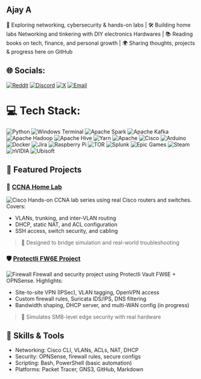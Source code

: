 ## Ajay A 
🧠 Exploring networking, cybersecurity & hands-on labs
| 🛠️ Building home labs Networking and tinkering with DIY electronics Hardwares
| 📚 Reading books on tech, finance, and personal growth
| 🌍 Sharing thoughts, projects & progress here on GitHub

## 🌐 Socials:
[![Reddit](https://img.shields.io/badge/Reddit-%23FF4500.svg?logo=reddit&logoColor=white)](https://www.reddit.com/user/Aj_Networks/) [![Discord](https://img.shields.io/badge/Discord-%237289DA.svg?logo=discord&logoColor=white)](https://discord.gg/Ztf4mShpmH) [![X](https://img.shields.io/badge/X-black.svg?logo=X&logoColor=white)](https://x.com/AjayAngde) [![Email](https://img.shields.io/badge/Email-D14836?logo=gmail&logoColor=white)](mailto:ajnetworksec@gmail.com)

# 💻 Tech Stack:
![Python](https://img.shields.io/badge/python-3670A0?style=for-the-badge&logo=python&logoColor=ffdd54) ![Windows Terminal](https://img.shields.io/badge/Windows%20Terminal-%234D4D4D.svg?style=for-the-badge&logo=windows-terminal&logoColor=white) ![Apache Spark](https://img.shields.io/badge/Apache%20Spark-FDEE21?style=for-the-badge&logo=apachespark&logoColor=black) ![Apache Kafka](https://img.shields.io/badge/Apache%20Kafka-000?style=for-the-badge&logo=apachekafka) ![Apache Hadoop](https://img.shields.io/badge/Apache%20Hadoop-66CCFF?style=for-the-badge&logo=apachehadoop&logoColor=black) ![Apache Hive](https://img.shields.io/badge/Apache%20Hive-FDEE21?style=for-the-badge&logo=apachehive&logoColor=black) ![Yarn](https://img.shields.io/badge/yarn-%232C8EBB.svg?style=for-the-badge&logo=yarn&logoColor=white) ![Apache](https://img.shields.io/badge/apache-%23D42029.svg?style=for-the-badge&logo=apache&logoColor=white) ![Cisco](https://img.shields.io/badge/cisco-%23049fd9.svg?style=for-the-badge&logo=cisco&logoColor=black) ![Arduino](https://img.shields.io/badge/-Arduino-00979D?style=for-the-badge&logo=Arduino&logoColor=white) ![Docker](https://img.shields.io/badge/docker-%230db7ed.svg?style=for-the-badge&logo=docker&logoColor=white) ![Jira](https://img.shields.io/badge/jira-%230A0FFF.svg?style=for-the-badge&logo=jira&logoColor=white) ![Raspberry Pi](https://img.shields.io/badge/-Raspberry_Pi-C51A4A?style=for-the-badge&logo=Raspberry-Pi) ![TOR](https://img.shields.io/badge/tor-%237E4798.svg?style=for-the-badge&logo=tor-project&logoColor=white) ![Splunk](https://img.shields.io/badge/splunk-%23000000.svg?style=for-the-badge&logo=splunk&logoColor=white) ![Epic Games](https://img.shields.io/badge/epicgames-%23313131.svg?style=for-the-badge&logo=epicgames&logoColor=white) ![Steam](https://img.shields.io/badge/steam-%23000000.svg?style=for-the-badge&logo=steam&logoColor=white) ![nVIDIA](https://img.shields.io/badge/nVIDIA-%2376B900.svg?style=for-the-badge&logo=nVIDIA&logoColor=white) ![Ubisoft](https://img.shields.io/badge/Ubisoft-%23F5F5F5.svg?style=for-the-badge&logo=Ubisoft&logoColor=black)

## 🚀 Featured Projects

### 🧪 [CCNA Home Lab](https://github.com/Aj-Networks/CCNA_Home_Lab)
![Cisco](https://img.shields.io/badge/Cisco-Labs-%23049fd9?logo=cisco&logoColor=white)
Hands-on CCNA lab series using real Cisco routers and switches. Covers:
- VLANs, trunking, and inter-VLAN routing
- DHCP, static NAT, and ACL configuration
- SSH access, switch security, and cabling
> 🔹 Designed to bridge simulation and real-world troubleshooting

### 🛡️ [Protectli FW6E Project](https://github.com/users/Aj-Networks/projects/2)
![Firewall](https://img.shields.io/badge/Firewall-OPNSense-orange?logo=fortinet&logoColor=white)
Firewall and security project using Protectli Vault FW6E + OPNSense. Highlights:
- Site-to-site VPN (IPSec), VLAN tagging, OpenVPN access
- Custom firewall rules, Suricata IDS/IPS, DNS filtering
- Bandwidth shaping, DHCP server, and multi-WAN config (in progress)
> 🔹 Simulates SMB-level edge security with real hardware

## 🚀 Skills & Tools
- Networking: Cisco CLI, VLANs, ACLs, NAT, DHCP
- Security: OPNSense, firewall rules, secure configs
- Scripting: Bash, PowerShell (basic automation)
- Platforms: Packet Tracer, GNS3, GitHub, Markdown

